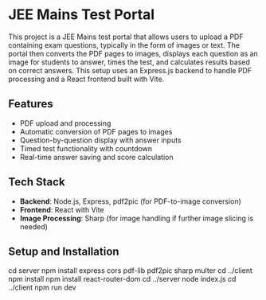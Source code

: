 # JEE Mains Test Portal

This project is a JEE Mains test portal that allows users to upload a PDF containing exam questions, typically in the form of images or text. The portal then converts the PDF pages to images, displays each question as an image for students to answer, times the test, and calculates results based on correct answers. This setup uses an Express.js backend to handle PDF processing and a React frontend built with Vite.

## Features
- PDF upload and processing
- Automatic conversion of PDF pages to images
- Question-by-question display with answer inputs
- Timed test functionality with countdown
- Real-time answer saving and score calculation

## Tech Stack
- **Backend**: Node.js, Express, pdf2pic (for PDF-to-image conversion)
- **Frontend**: React with Vite
- **Image Processing**: Sharp (for image handling if further image slicing is needed)

## Setup and Installation
cd server
npm install express cors pdf-lib pdf2pic sharp multer
cd ../client
npm install
npm install react-router-dom
cd ../server
node index.js
cd ../client
npm run dev

